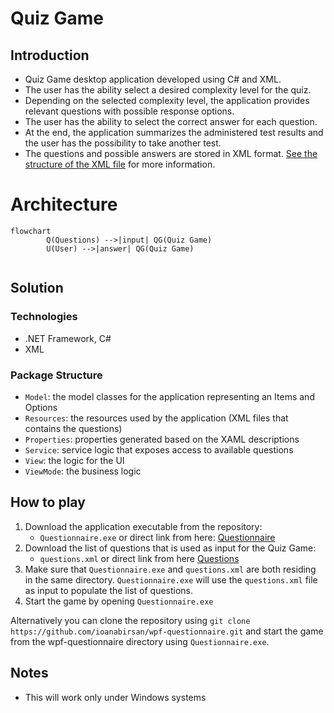 Quiz Game
===


## Introduction
- Quiz Game desktop application developed using C# and XML.
- The user has the ability select a desired complexity level for the quiz.
- Depending on the selected complexity level, the application provides relevant questions with possible response options.
- The user has the ability to select the correct answer for each question.
- At the end, the application summarizes the administered test results and the user has the possibility to take another test.
- The questions and possible answers are stored in XML format. [See the structure of the XML file](https://github.com/ioanabirsan/wpf-questionnaire/blob/master/questions.xml) for more information.

# Architecture 
```mermaid
flowchart
        Q(Questions) -->|input| QG(Quiz Game)
        U(User) -->|answer| QG(Quiz Game)
    
```

## Solution
### Technologies
- .NET Framework, C#
- XML

### Package Structure
- `Model`: the model classes for the application representing an Items and Options
- `Resources`: the resources used by the application (XML files that contains the questions)
- `Properties`: properties generated based on the XAML descriptions
- `Service`: service logic that exposes access to available questions
- `View`: the logic for the UI
- `ViewMode`: the business logic

## How to play
1. Download the application executable from the repository: 
   - `Questionnaire.exe` or direct link from here: [Questionnaire](https://github.com/ioanabirsan/wpf-questionnaire/blob/master/Questionnaire.exe?raw=true)
2. Download the list of questions that is used as input for the Quiz Game: 
   - `questions.xml` or direct link from here [Questions](https://raw.githubusercontent.com/ioanabirsan/wpf-questionnaire/master/questions.xml?raw=true)
3. Make sure that `Questionnaire.exe` and `questions.xml` are both residing in the same directory. `Questionnaire.exe` will use the `questions.xml` file as input to populate the list of questions.
4. Start the game by opening `Questionnaire.exe`

Alternatively you can clone the repository using `git clone https://github.com/ioanabirsan/wpf-questionnaire.git` and start the game from the wpf-questionnaire directory using `Questionnaire.exe`.

## Notes
- This will work only under Windows systems

